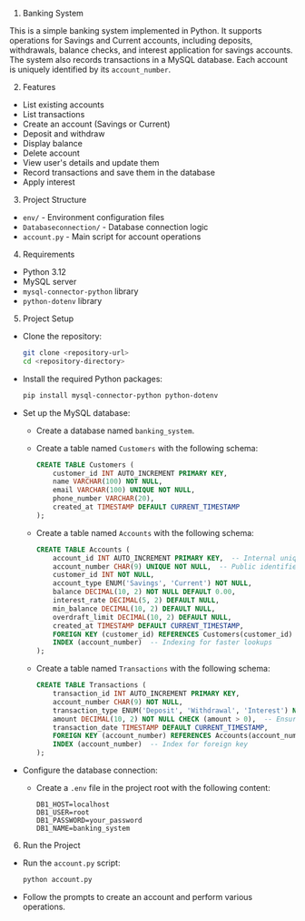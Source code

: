 1. Banking System

This is a simple banking system implemented in Python. It supports operations for Savings and Current accounts, including deposits, withdrawals, balance checks, and interest application for savings accounts. The system also records transactions in a MySQL database. Each account is uniquely identified by its `account_number`.

2. Features

- List existing accounts
- List transactions
- Create an account (Savings or Current)
- Deposit and withdraw
- Display balance
- Delete account
- View user's details and update them
- Record transactions and save them in the database
- Apply interest

3. Project Structure
- `env/` - Environment configuration files
- `Databaseconnection/` - Database connection logic
- `account.py` - Main script for account operations

4. Requirements

- Python 3.12
- MySQL server
- `mysql-connector-python` library
- `python-dotenv` library

5. Project Setup

- Clone the repository:

    ```bash
    git clone <repository-url>
    cd <repository-directory>
    ```

- Install the required Python packages:

    ```bash
    pip install mysql-connector-python python-dotenv
    ```

- Set up the MySQL database:
    - Create a database named `banking_system`.
    - Create a table named `Customers` with the following schema:
      ```sql
      CREATE TABLE Customers (
          customer_id INT AUTO_INCREMENT PRIMARY KEY,
          name VARCHAR(100) NOT NULL,
          email VARCHAR(100) UNIQUE NOT NULL,
          phone_number VARCHAR(20),
          created_at TIMESTAMP DEFAULT CURRENT_TIMESTAMP
      );
      ```

    - Create a table named `Accounts` with the following schema:
      ```sql
      CREATE TABLE Accounts (
          account_id INT AUTO_INCREMENT PRIMARY KEY,  -- Internal unique key (protected)
          account_number CHAR(9) UNIQUE NOT NULL,  -- Public identifier (9-digit number)
          customer_id INT NOT NULL,
          account_type ENUM('Savings', 'Current') NOT NULL,
          balance DECIMAL(10, 2) NOT NULL DEFAULT 0.00,
          interest_rate DECIMAL(5, 2) DEFAULT NULL,  
          min_balance DECIMAL(10, 2) DEFAULT NULL,   
          overdraft_limit DECIMAL(10, 2) DEFAULT NULL, 
          created_at TIMESTAMP DEFAULT CURRENT_TIMESTAMP,
          FOREIGN KEY (customer_id) REFERENCES Customers(customer_id) ON DELETE CASCADE,
          INDEX (account_number)  -- Indexing for faster lookups
      );
      ```

    - Create a table named `Transactions` with the following schema:
      ```sql
      CREATE TABLE Transactions (
          transaction_id INT AUTO_INCREMENT PRIMARY KEY,
          account_number CHAR(9) NOT NULL,  
          transaction_type ENUM('Deposit', 'Withdrawal', 'Interest') NOT NULL,
          amount DECIMAL(10, 2) NOT NULL CHECK (amount > 0),  -- Ensuring amount is positive
          transaction_date TIMESTAMP DEFAULT CURRENT_TIMESTAMP,
          FOREIGN KEY (account_number) REFERENCES Accounts(account_number) ON DELETE CASCADE,
          INDEX (account_number)  -- Index for foreign key
      );
      ```

- Configure the database connection:
    - Create a `.env` file in the project root with the following content:
      ```env
      DB1_HOST=localhost
      DB1_USER=root
      DB1_PASSWORD=your_password
      DB1_NAME=banking_system
      ```

6. Run the Project

- Run the `account.py` script:

    ```bash
    python account.py
    ```

- Follow the prompts to create an account and perform various operations.










